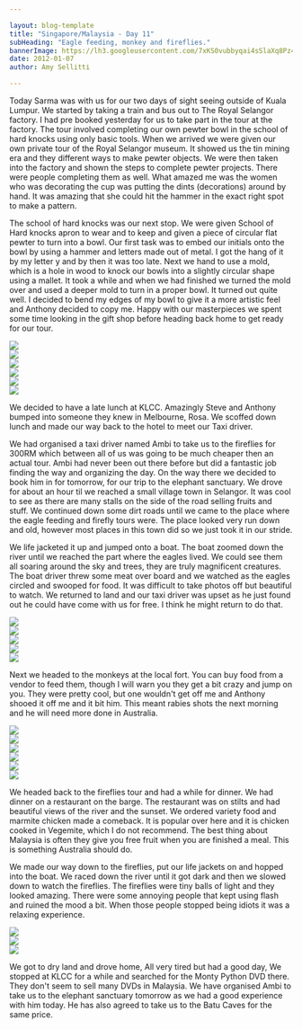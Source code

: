 ```yaml
---

layout: blog-template
title: "Singapore/Malaysia - Day 11"
subHeading: "Eagle feeding, monkey and fireflies."
bannerImage: https://lh3.googleusercontent.com/7xKS0vubbyqai4sSlaXq8Pz4j1MS68ISDAxyk2-SHc8Ng6gACGMBUDdastHfHCOxNS-VdJWQjj5yLrxa5Zk4xbS7Ri8_RCeLGyKRNJZCUyX1Cpv2Ou93sg0-z1EX82httuGbdvSGtQ
date: 2012-01-07
author: Amy Sellitti

---
```


Today Sarma was with us for our two days of sight seeing outside of Kuala Lumpur.  We started by taking a train and bus out to The Royal Selangor factory. I had pre booked yesterday for us to take part in the tour at the factory. The tour involved completing our own pewter bowl in the school of hard knocks using only basic tools. When we arrived we were given our own private tour of the Royal Selangor museum. It showed us the tin mining era and they different ways to make pewter objects. We were then taken into the factory and shown the steps to complete pewter projects. There were people completing them as well. What amazed me was the women who was decorating the cup was putting the dints (decorations) around by hand. It was amazing that she could hit the hammer in the exact right spot to make a pattern.

The school of hard knocks was our next stop. We were given School of Hard knocks apron to wear and to keep and given a piece of circular flat pewter to turn into a bowl.  Our first task was to embed our initials onto the bowl by using a hammer and letters made out of metal. I got the hang of it by my letter y and by then it was too late. Next we hand to use a mold, which is a hole in wood to knock our bowls into a slightly circular shape using a mallet. It took a while and when we had finished we turned the mold over and used a deeper mold to turn in a proper bowl. It turned out quite well. I decided to bend my edges of my bowl to give it a more artistic feel and Anthony decided to copy me. Happy with our masterpieces we spent some time looking in the gift shop before heading back home to get ready for our tour. 

<div class="center-image"><img src="https://lh3.googleusercontent.com/s394jKrKtU_aTzmjtqoHNqwuLBv_IiFyVgACVq5VApwboz94ZhsKxeH-ZYg7S1tUehvqItx5_zFVX_FRrps04A2pACawwtGrew9uLbVCRdVveXPatYil74iLFpYJ1Xs2vA0A1e7Zdg" /></div>
<div class="center-image"><img src="https://lh3.googleusercontent.com/Ft4FLtz44E7WZgiacJuH5uXyKSDj3gsVR6kkOWKACrRDr6OnOxGCpQlgC84fNX-9WFY0Seaez1-Bnp5kC89Tfq45jzWsgEQrHoO-sCdUvLAdTT6bs6Rrf1KIxyZB6ynPkB53BvAuQQ" /></div>
<div class="center-image"><img src="https://lh3.googleusercontent.com/INDEKgFPrwI9lmR4FiLRjE2Ghn7NRrlxLDFXZFDM45fUXOG54ExjMwR7Ne280VL-nOuFrJ2R4Vp9hIuc4cU7Z6ANoK_7VT3SLV1dkFQHdyx-N4nyfiIYPJFtv3EyTa0GLDvqV-kslw" /></div>
<div class="center-image"><img src="https://lh3.googleusercontent.com/OIK9Zt3ezc6f_tUoudTuoLHjIdnPR-PXaWuKJiKiD2LlFTJg28YmX2RD3wJCAvG8uoVnZ5R3NlRgXc1hhJfUsnD3dyE-29VI2StIn1UH1vjtHgYL40SWqx-5b1A2oLLiUgIH_tEShw" /></div>
<div class="center-image"><img src="https://lh3.googleusercontent.com/ACxkeyg6Jt4lrV2N9Kaxl2KZsVJQ4R_8A_lG3ELSlS9xfcrPdarUyN5jQ8t2wAr10mPQL_FA4cakshjDJe_b4hfSarIjPkboTSy21gBMHzrfgEZEbRm0eTwGflYhT8CJMEd-NmWVug" /></div>
<div class="center-image"><img src="https://lh3.googleusercontent.com/7iUqhD0Yv4oEv3h6DQriwiuOIk9mlU2OXGuw9avMtNMB2WwJ4C27KHfVRW9PYcb1Ur-63dFfg0cee57iAJ_vTLCqYPvs64YnqWXE5CUkXPOgpQlXhp39cdn2X1nyEuytPA-Pta23Tg" /></div>

We decided to have a late lunch at KLCC. Amazingly Steve and Anthony bumped into someone they knew in Melbourne, Rosa. We scoffed down lunch and made our way back to the hotel to meet our Taxi driver.

We had organised a taxi driver named Ambi to take us to the fireflies for 300RM which between all of us was going to be much cheaper then an actual tour. Ambi had never been out there before but did a fantastic job finding the way and organizing the day. On the way there we decided to book him in for tomorrow, for our trip to the elephant sanctuary. We drove for about an hour til we reached a small village town in Selangor. It was cool to see as there are many stalls on the side of the road selling fruits and stuff. We continued down some dirt roads until we came to the place where the eagle feeding and firefly tours were. The place looked very run down and old, however most places in this town did so we just took it in our stride.

We life jacketed it up and jumped onto a boat. The boat zoomed down the river until we reached the part where the eagles lived. We could see them all soaring around the sky and trees, they are truly magnificent creatures. The boat driver threw some meat over board and we watched as the eagles circled and swooped for food. It was difficult to take photos off but beautiful to watch. We returned to land and our taxi driver was upset as he just found out he could have come with us for free. I think he might return to do that.



<div class="center-image"><img src="https://lh3.googleusercontent.com/aeBUU2HUZh-KlB13nVBmlW6LPAnUioZMqwfEQGDzaTnRNhq0ikPdBfihyfVXsVy-cfdiR3KqQsH8dXmlqYh9Z7DpC5tKCL_kwuhH4tvktAyo1TfSFppNxfKSmQv63cEbBXTVjG0YPQ" /></div>
<div class="center-image"><img src="https://lh3.googleusercontent.com/3c1vSzz7DBPvIvWT0FzWku5URynAyK72PVAip5o_tId4i3eCGQWIDXVaffp8I_RB8CWo-zPF3RuGig2uIT_vGmlUMklbmxKraYspLM5kTmlholsy64-4hOT9Jtj5hyDkel7JRawetA" /></div>
<div class="center-image"><img src="https://lh3.googleusercontent.com/jUCp9cz4GWaf5I3FazQkMWNUtUyjz7JL6GzYbvhoQaqHhl96fI2o4XV4ZZJclsmR_NlEaPL6kD_qG4p03mdLRJJik7IkyYmW4DPt54VZGqwr0Zy91nb8-6Q_r7dvNI80jUkn1GASIg" /></div>
<div class="center-image"><img src="https://lh3.googleusercontent.com/hRKNcav6lMwG35lusQdoXgvLs4B7YCEgt5tAL-Lg7xX_GuT5ux5Q_gnVQS2G-n1lKyy1TPPL8LmWK1xketTuetpDGOf2xkTknzBcFg2FcwOcX5XzhcNGn8sjwSYcP4VZOK41E_xtvg" /></div>
<div class="center-image"><img src="http://images.travelpod.com/users/amynp/4.1326066920.villages.jpg" /></div>

Next we headed to the monkeys at the local fort. You can buy food from a vendor to feed them, though I will warn you they get a bit crazy and jump on you. They were pretty cool, but one wouldn't get off me and Anthony shooed it off me and it bit him. This meant rabies shots the next morning and he will need more done in Australia.

<div class="center-image"><img src="https://lh3.googleusercontent.com/wfOGOGkjE12nN5fTeZiBJRcujYnQ31Xu7pY-uq6JlUQ1szrBWmHnrvktxvpca-NBjS0ESCskWh_sQ2ciIoo0ud4ML1A_1pfRHHSsmhfnHLJKrd1ifqhg9lsvVTRJWRLxf16Kp0dTuA" /></div>
<div class="center-image"><img src="https://lh3.googleusercontent.com/rcwRiIzd8uCZ_CYUOSsLc85aAfxeiXLiRHQ9dT5BrRfcBoiQlmm53ksR7DhmdlWVUKSSVqpeuUD3MQI6RjoP4PYyDHR5FiiaXqzi4cf9KnAUlDD1ytCYmpGSCFNZXInyR2vzjzda2w" /></div>
<div class="center-image"><img src="http://images.travelpod.com/users/amynp/4.1326066920.anthony-with-monkey.jpg" /></div>
<div class="center-image"><img src="https://lh3.googleusercontent.com/KRMHVYhvbrPgjMsdJ8i6ea7X6v8J1cVcKW_aguITdz2GPDGlvH48LKXaAwsHzNWC65ouHz41qMdL6J4JoEg5WnHJI75gRLC516dyZg--KerYlpeRuikIehCXXvvNoBnui5o7XeeS_A" /></div>
<div class="center-image"><img src="https://lh3.googleusercontent.com/1Eg30d5CMsFmraoHFRERNn6zDLPkK1xBnB2Z17jfflzVsLInAWOKpiLjV50Eh7dWm3TegPBGJvFmj4tu6HK78mqKvI2cN6WKgPyCDefyQva1cAs9WxwwqXojN9FreUtm9rec5bEGbw" /></div>
<div class="center-image"><img src="https://lh3.googleusercontent.com/qkP62KzP_tEtQxqa3yuZ_JfESSZ_TgmLorayOgpsTVSl0R2CpVzmQdAN87UdZnkwcswmpvSKr_RegC2wQdZt-xLcTtRXfZ4HkqVG3w-zUuKZT6mQXAK0maROIJsoA8R1W_iL54DyVg" /></div>

We headed back to the fireflies tour and had a while for dinner. We had dinner on a restaurant on the barge. The restaurant was on stilts and had beautiful views of the river and the sunset. We ordered variety food and marmite chicken made a comeback. It is popular over here and it is chicken cooked in Vegemite, which I do not recommend. The best thing about Malaysia is often they give you free fruit when you are finished a meal. This is something Australia should do.

We made our way down to the fireflies, put our life jackets on and hopped into the boat. We raced down the river until it got dark and then we slowed down to watch the fireflies. The fireflies were tiny balls of light and they looked amazing. There were some annoying people that kept using flash and ruined the mood a bit. When those people stopped being idiots it was a relaxing experience. 

<div class="center-image"><img src="https://lh3.googleusercontent.com/Q6ERWvne5pqvMC4HTUTxNd_yK6Mi53uywRzz-8BU-s_SsegdQi7Q_3W6m1JalJku_9PR1Zn8L84qU_7IAU-BS5QXBdV55mcjRv6M0jshBE6IgVb981vhs6Df3LLIogz5dvCQHgLfog" /></div>
<div class="center-image"><img src="https://lh3.googleusercontent.com/RE_s8pO6glWEfxaYjMFGEpQcT5N_iE9_WJVQmBo8VP8OSu3Q9-tZgO9FG1qHdIQIvxcIuxe8QDpFquzBavDYtMuHqBfKf6x812cP8s7S3mjNyF_RSXDrOXHotq4BXkNS2F-T7xmBiw" /></div>
<div class="center-image"><img src="https://lh3.googleusercontent.com/msZtCn4iZOUkBSrhOhungvqQca1IU-K_6Noy1Jb0XDCxpn-k32NeptI2yFH2UDQ7W6R5eZaSBVC7yz_WeVMpT_SchBKBf6PTEcsG21lZ5BnGcbHmrWFF7KKrhcqB1o4pi4BKeHbvHw" /></div>

We got to dry land and drove home, All very tired but had a good day, We stopped at KLCC for a while and searched for the Monty Python DVD there. They don't seem to sell many DVDs in Malaysia.  We have organised Ambi to take us to the elephant sanctuary tomorrow as we had a good experience with him today. He has also agreed to take us to the Batu Caves for the same price.









